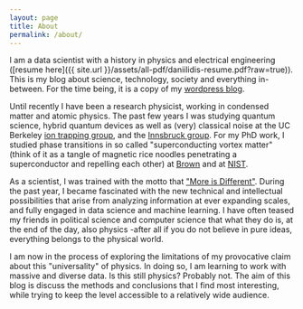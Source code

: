 ```yaml
---
layout: page
title: About
permalink: /about/
---
```


I am a data scientist with a history in physics and electrical engineering ([resume here]({{ site.url }}/assets/all-pdf/daniilidis-resume.pdf?raw=true)). This is my blog about science, technology, society and everything in-between. For the time being, it is a copy of my [wordpress blog](http://oligotropos.wordpress.com/). 

Until recently I have been a research physicist, working in condensed matter and atomic physics. The past few years I was studying quantum science, hybrid quantum devices as well as (very) classical noise at the UC Berkeley [ion trapping group](http://research.physics.berkeley.edu/haeffner/), and the [Innsbruck group](http://quantumoptics.at/). For my PhD work, I studied phase transitions in so called "superconducting vortex matter" (think of it as a tangle of magnetic rice noodles penetrating a superconductor and repelling each other) at [Brown](http://www.brown.edu/academics/physics/areas-research/condensed-matter-experiment/condensed-matter-experiment) and at [NIST](http://www.ncnr.nist.gov/). 

As a scientist, I was trained with the motto that ["More is Different"](http://www.pha.jhu.edu/courses/171_405/MoreIsDifferent.pdf). During the past year, I became fascinated with the new technical and intellectual possibilities that arise from analyzing information at ever expanding scales, and fully engaged in data science and machine learning. I have often teased my friends in political science and computer science that what they do is, at the end of the day, also physics -after all if you do not believe in pure ideas, everything belongs to the physical world.

I am now in the process  of exploring the limitations of my provocative claim about this "universality" of physics. In doing so, I am learning to work with massive and diverse data. Is this still physics? Probably not. The aim of this blog is discuss the methods and conclusions that I find most interesting, while trying to keep the level accessible to a relatively wide audience.
